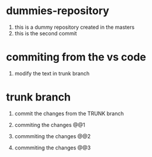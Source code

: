 # dummies-repository

1. this is a dummy repository created in the masters
2. this is the second commit


# commiting from the vs code

1. modify the text in trunk branch


# trunk branch
1. commit the changes from the TRUNK branch

2. commiting the changes @@1

3. commmiting the changes @@2

4. commmiting the changes @@3